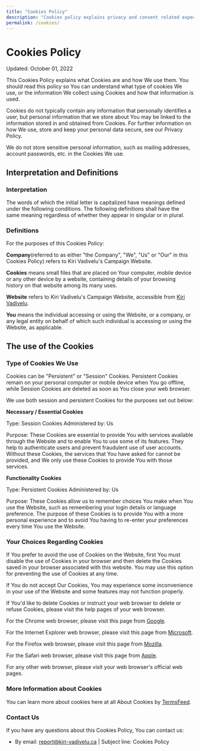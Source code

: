 ```yaml
---
title: "Cookies Policy"
description: "Cookies policy explains privacy and consent related expectations when accessing contents of the website"
permalink: /cookies/
---
```


# Cookies Policy

Updated: October 01, 2022

This Cookies Policy explains what Cookies are and how We use them. You should
read this policy so You can understand what type of cookies We use, or the
information We collect using Cookies and how that information is used.

Cookies do not typically contain any information that personally identifies a
user, but personal information that we store about You may be linked to the
information stored in and obtained from Cookies. For further information on
how We use, store and keep your personal data secure, see our Privacy Policy.

We do not store sensitive personal information, such as mailing addresses,
account passwords, etc. in the Cookies We use.

## Interpretation and Definitions

### Interpretation

The words of which the initial letter is capitalized have meanings defined
under the following conditions. The following definitions shall have the same
meaning regardless of whether they appear in singular or in plural.

### Definitions

For the purposes of this Cookies Policy:

**Company**(referred to as either &quot;the Company&quot;,
&quot;We&quot;, &quot;Us&quot; or &quot;Our&quot; in this Cookies Policy)
refers to Kiri Vadivelu's Campaign Website.

**Cookies** means small files that are placed on Your computer,
mobile device or any other device by a website, containing details of your
browsing history on that website among its many uses.

**Website** refers to Kiri Vadivelu's Campaign Website,
accessible from [Kiri Vadivelu](https://kiri-vadivelu.ca).

**You** means the individual accessing or using the Website, or a company, or any legal entity on behalf of which such individual is accessing or using the Website, as applicable.

## The use of the Cookies

### Type of Cookies We Use

Cookies can be &quot;Persistent&quot; or &quot;Session&quot; Cookies.
Persistent Cookies remain on your personal computer or mobile device when You
go offline, while Session Cookies are deleted as soon as You close your web
browser.

We use both session and persistent Cookies for the purposes set out below:

**Necessary / Essential Cookies**

Type: Session Cookies
Administered by: Us

Purpose: These Cookies are essential to provide You with services
available through the Website and to enable You to use some of its
features. They help to authenticate users and prevent fraudulent use of
user accounts. Without these Cookies, the services that You have asked for cannot be provided, and We only use these Cookies to provide You with
those services.

**Functionality Cookies**

Type: Persistent Cookies
Administered by: Us

Purpose: These Cookies allow us to remember choices You make when You use
the Website, such as remembering your login details or language
preference. The purpose of these Cookies is to provide You with a more
personal experience and to avoid You having to re-enter your preferences
every time You use the Website.

### Your Choices Regarding Cookies

If You prefer to avoid the use of Cookies on the Website, first You must
disable the use of Cookies in your browser and then delete the Cookies saved
in your browser associated with this website. You may use this option for
preventing the use of Cookies at any time.

If You do not accept Our Cookies, You may experience some inconvenience in
your use of the Website and some features may not function properly.

If You'd like to delete Cookies or instruct your web browser to delete or
refuse Cookies, please visit the help pages of your web browser.

For the Chrome web browser, please visit this page from [Google](href="https://support.google.com/accounts/answer/32050).

For the Internet Explorer web browser, please visit this page from
[Microsoft](http://support.microsoft.com/kb/278835).

For the Firefox web browser, please visit this page from [Mozilla](https://support.mozilla.org/en-US/kb/delete-cookies-remove-info-websites-stored).

For the Safari web browser, please visit this page from [Apple](https://support.apple.com/guide/safari/manage-cookies-and-website-data-sfri11471/mac).

For any other web browser, please visit your web browser's official web pages.

### More Information about Cookies

You can learn more about cookies here at all About Cookies by [TermsFeed](https://www.termsfeed.com/blog/cookies/).

### Contact Us

If you have any questions about this Cookies Policy, You can contact us:

- By email: report@kiri-vadivelu.ca | Subject line: Cookies Policy
